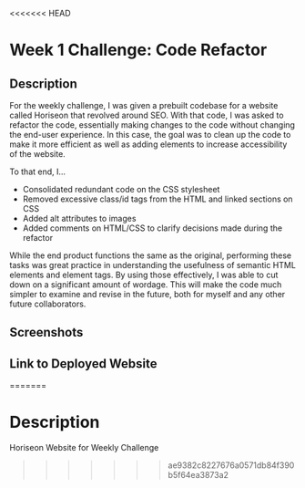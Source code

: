 <<<<<<< HEAD
# Week 1 Challenge: Code Refactor

## Description

For the weekly challenge, I was given a prebuilt codebase for a website called Horiseon that revolved around SEO. With that code, I was asked to refactor the code, essentially making changes to the code without changing the end-user experience. In this case, the goal was to clean up the code to make it more efficient as well as adding elements to increase accessibility of the website.

To that end, I...

- Consolidated redundant code on the CSS stylesheet
- Removed excessive class/id tags from the HTML and linked sections on CSS
- Added alt attributes to images
- Added comments on HTML/CSS to clarify decisions made during the refactor

While the end product functions the same as the original, performing these tasks was great practice in understanding the usefulness of semantic HTML elements and element tags. By using those effectively, I was able to cut down on a significant amount of wordage. This will make the code much simpler to examine and revise in the future, both for myself and any other future collaborators.

## Screenshots

## Link to Deployed Website
=======
# Description
Horiseon Website for Weekly Challenge
>>>>>>> ae9382c8227676a0571db84f390b5f64ea3873a2
